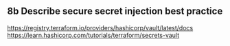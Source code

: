 ## 8b Describe secure secret injection best practice


https://registry.terraform.io/providers/hashicorp/vault/latest/docs
https://learn.hashicorp.com/tutorials/terraform/secrets-vault